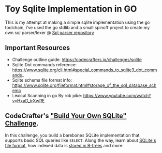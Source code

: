 # Toy Sqlite Implementation in GO

This is my attempt at making a simple sqlite implementation using the go toolchain, i've used the go stdlib and a small spinoff project to create my own sql parser/lexer @ [Sql parser repository](https://github.com/hemanta212/SQL-Lexer-parser/)

## Important Resources
- Challenge outline guide: https://codecrafters.io/challenges/sqlite
- Sqlite Dot commands reference: https://www.sqlite.org/cli.html#special_commands_to_sqlite3_dot_commands_
- Sqlite schema file format info: https://www.sqlite.org/fileformat.html#storage_of_the_sql_database_schema
- Lexical Scanning in go By rob pike: https://www.youtube.com/watch?v=HxaD_trXwRE


## CodeCrafter's ["Build Your Own SQLite" Challenge](https://codecrafters.io/challenges/sqlite).
In this challenge, you build a barebones SQLite implementation that supports
basic SQL queries like `SELECT`. Along the way, learn about
[SQLite's file format](https://www.sqlite.org/fileformat.html), how indexed data
is
[stored in B-trees](https://jvns.ca/blog/2014/10/02/how-does-sqlite-work-part-2-btrees/)
and more.
